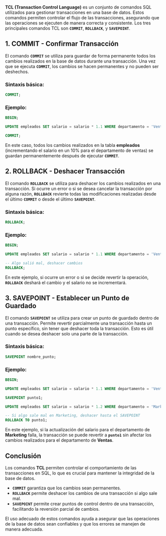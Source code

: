 
**TCL (Transaction Control Language)** es un conjunto de comandos SQL utilizados para gestionar transacciones en una base de datos. Estos comandos permiten controlar el flujo de las transacciones, asegurando que las operaciones se ejecuten de manera correcta y consistente. Los tres principales comandos TCL son **`COMMIT`**, **`ROLLBACK`**, y **`SAVEPOINT`**.

## **1. COMMIT** - Confirmar Transacción

El comando **`COMMIT`** se utiliza para guardar de forma permanente todos los cambios realizados en la base de datos durante una transacción. Una vez que se ejecuta **`COMMIT`**, los cambios se hacen permanentes y no pueden ser deshechos.

### Sintaxis básica:
```sql
COMMIT;
```

### Ejemplo:
```sql
BEGIN;

UPDATE empleados SET salario = salario * 1.1 WHERE departamento = 'Ventas';

COMMIT;
```
En este caso, todos los cambios realizados en la tabla **empleados** (incrementando el salario en un 10% para el departamento de ventas) se guardan permanentemente después de ejecutar **`COMMIT`**.

## **2. ROLLBACK** - Deshacer Transacción

El comando **`ROLLBACK`** se utiliza para deshacer los cambios realizados en una transacción. Si ocurre un error o si se desea cancelar la transacción por alguna razón, **`ROLLBACK`** revierte todas las modificaciones realizadas desde el último **`COMMIT`** o desde el último **`SAVEPOINT`**.

### Sintaxis básica:
```sql
ROLLBACK;
```

### Ejemplo:
```sql
BEGIN;

UPDATE empleados SET salario = salario * 1.1 WHERE departamento = 'Ventas';

-- Algo salió mal, deshacer cambios
ROLLBACK;
```
En este ejemplo, si ocurre un error o si se decide revertir la operación, **`ROLLBACK`** deshará el cambio y el salario no se incrementará.

## **3. SAVEPOINT** - Establecer un Punto de Guardado

El comando **`SAVEPOINT`** se utiliza para crear un punto de guardado dentro de una transacción. Permite revertir parcialmente una transacción hasta un punto específico, sin tener que deshacer toda la transacción. Esto es útil cuando se desea deshacer solo una parte de la transacción.

### Sintaxis básica:
```sql
SAVEPOINT nombre_punto;
```

### Ejemplo:
```sql
BEGIN;

UPDATE empleados SET salario = salario * 1.1 WHERE departamento = 'Ventas';

SAVEPOINT punto1;

UPDATE empleados SET salario = salario * 1.2 WHERE departamento = 'Marketing';

-- Si algo sale mal en Marketing, deshacer hasta el SAVEPOINT
ROLLBACK TO punto1;
```
En este ejemplo, si la actualización del salario para el departamento de **Marketing** falla, la transacción se puede revertir a **`punto1`** sin afectar los cambios realizados para el departamento de **Ventas**.

## **Conclusión**

Los comandos **TCL** permiten controlar el comportamiento de las transacciones en SQL, lo que es crucial para mantener la integridad de la base de datos. 
- **`COMMIT`** garantiza que los cambios sean permanentes.
- **`ROLLBACK`** permite deshacer los cambios de una transacción si algo sale mal.
- **`SAVEPOINT`** permite crear puntos de control dentro de una transacción, facilitando la reversión parcial de cambios.

El uso adecuado de estos comandos ayuda a asegurar que las operaciones de la base de datos sean confiables y que los errores se manejen de manera adecuada.
